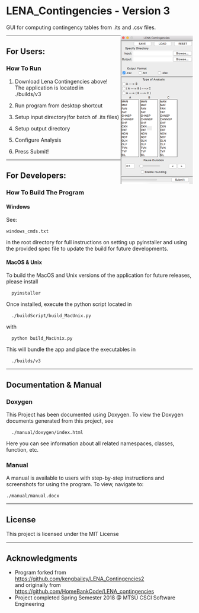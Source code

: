 # LENA_Contingencies - Version 3

GUI for computing contingency tables from .its and .csv files.

<img style="float:right;" src="./icon/LenaUI.jpg" height="400">

---
## For Users:

### How To Run

1. Download Lena Contingencies above!  
    The application is located in  
        ./builds/v3  

2. Run program from desktop shortcut
3. Setup input directory(for batch of .its files)
4. Setup output directory
5. Configure Analysis
6. Press Submit!

---
## For Developers:

###  How To Build The Program

####  Windows
  See:  

    windows_cmds.txt  

  in the root directory for full instructions on setting up pyinstaller and using the provided spec file to update the build for future developments.

####  MacOS & Unix
  To build the MacOS and Unix versions of the application for future releases, please install  

      pyinstaller  

  Once installed, execute the python script located in  

      ./buildScript/build_MacUnix.py  

  with  

      python build_MacUnix.py  

  This will bundle the app and place the executables in  

      ./builds/v3  
----
## Documentation & Manual

###  Doxygen

  This Project has been documented using Doxygen. To view the Doxygen documents generated from this project, see  

      ./manual/doxygen/index.html  

  Here you can see information about all related namespaces, classes, function, etc.

###  Manual

  A manual is available to users with step-by-step instructions and screenshots for using the program. To view, navigate to:  

    ./manual/manual.docx  

---    
## License

  This project is licensed under the MIT License

---
## Acknowledgments


* Program forked from https://github.com/kengbailey/LENA_Contingencies2  
and originally from https://github.com/HomeBankCode/LENA_contingencies
* Project completed Spring Semester 2018 @ MTSU CSCI Software Engineering
